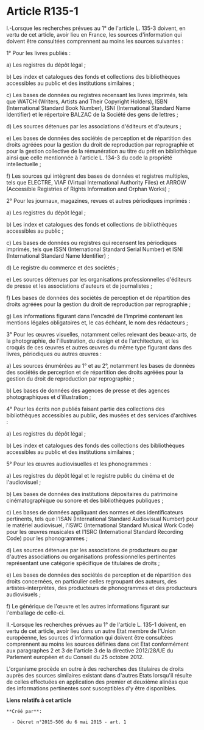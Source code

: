 # Article R135-1

I.-Lorsque les recherches prévues au 1° de l'article L. 135-3 doivent, en vertu de cet article, avoir lieu en France, les
sources d'information qui doivent être consultées comprennent au moins les sources suivantes : 

1° Pour les livres publiés : 

a) Les registres du dépôt légal ; 

b) Les index et catalogues des fonds et collections des bibliothèques accessibles au public et des institutions similaires ; 

c) Les bases de données ou registres recensant les livres imprimés, tels que WATCH (Writers, Artists and Their Copyright
Holders), ISBN (International Standard Book Number), ISNI (International Standard Name Identifier) et le répertoire BALZAC de
la Société des gens de lettres ; 

d) Les sources détenues par les associations d'éditeurs et d'auteurs ; 

e) Les bases de données des sociétés de perception et de répartition des droits agréées pour la gestion du droit de
reproduction par reprographie et pour la gestion collective de la rémunération au titre du prêt en bibliothèque ainsi que
celle mentionnée à l'article L. 134-3 du code la propriété intellectuelle ; 

f) Les sources qui intègrent des bases de données et registres multiples, tels que ELECTRE, VIAF (Virtual International
Authority Files) et ARROW (Accessible Registries of Rights Information and Orphan Works) ; 

2° Pour les journaux, magazines, revues et autres périodiques imprimés : 

a) Les registres du dépôt légal ; 

b) Les index et catalogues des fonds et collections de bibliothèques accessibles au public ; 

c) Les bases de données ou registres qui recensent les périodiques imprimés, tels que ISSN (International Standard Serial
Number) et ISNI (International Standard Name Identifier) ; 

d) Le registre du commerce et des sociétés ; 

e) Les sources détenues par les organisations professionnelles d'éditeurs de presse et les associations d'auteurs et de
journalistes ; 

f) Les bases de données des sociétés de perception et de répartition des droits agréées pour la gestion du droit de
reproduction par reprographie ; 

g) Les informations figurant dans l'encadré de l'imprimé contenant les mentions légales obligatoires et, le cas échéant, le
nom des rédacteurs ; 

3° Pour les œuvres visuelles, notamment celles relevant des beaux-arts, de la photographie, de l'illustration, du design et
de l'architecture, et les croquis de ces œuvres et autres œuvres du même type figurant dans des livres, périodiques ou autres
œuvres : 

a) Les sources énumérées au 1° et au 2°, notamment les bases de données des sociétés de perception et de répartition des
droits agréées pour la gestion du droit de reproduction par reprographie ; 

b) Les bases de données des agences de presse et des agences photographiques et d'illustration ; 

4° Pour les écrits non publiés faisant partie des collections des bibliothèques accessibles au public, des musées et des
services d'archives : 

a) Les registres du dépôt légal ; 

b) Les index et catalogues des fonds des collections des bibliothèques accessibles au public et des institutions
similaires ; 

5° Pour les œuvres audiovisuelles et les phonogrammes : 

a) Les registres du dépôt légal et le registre public du cinéma et de l'audiovisuel ; 

b) Les bases de données des institutions dépositaires du patrimoine cinématographique ou sonore et des bibliothèques
publiques ; 

c) Les bases de données appliquant des normes et des identificateurs pertinents, tels que l'ISAN (International Standard
Audiovisual Number) pour le matériel audiovisuel, l'ISWC (International Standard Musical Work Code) pour les œuvres musicales
et l'ISRC (International Standard Recording Code) pour les phonogrammes ; 

d) Les sources détenues par les associations de producteurs ou par d'autres associations ou organisations professionnelles
pertinentes représentant une catégorie spécifique de titulaires de droits ; 

e) Les bases de données des sociétés de perception et de répartition des droits concernées, en particulier celles regroupant
des auteurs, des artistes-interprètes, des producteurs de phonogrammes et des producteurs audiovisuels ; 

f) Le générique de l'œuvre et les autres informations figurant sur l'emballage de celle-ci. 

II.-Lorsque les recherches prévues au 1° de l'article L. 135-1 doivent, en vertu de cet article, avoir lieu dans un autre
Etat membre de l'Union européenne, les sources d'information qui doivent être consultées comprennent au moins les sources
définies dans cet Etat conformément aux paragraphes 2 et 3 de l'article 3 de la directive 2012/28/UE du Parlement européen et
du Conseil du 25 octobre 2012. 

L'organisme procède en outre à des recherches des titulaires de droits auprès des sources similaires existant dans d'autres
Etats lorsqu'il résulte de celles effectuées en application des premier et deuxième alinéas que des informations pertinentes
sont susceptibles d'y être disponibles.

**Liens relatifs à cet article**

	**Créé par**:

	  - Décret n°2015-506 du 6 mai 2015 - art. 1
